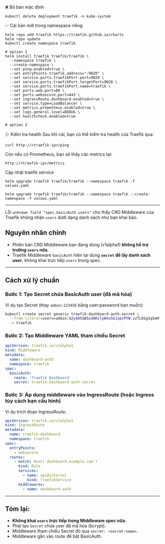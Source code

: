 ❌ Bỏ bản mặc định

```
kubectl delete deployment traefik -n kube-system
```

✅ Cài bản mới trong namespace riêng:

```
helm repo add traefik https://traefik.github.io/charts
helm repo update
kubectl create namespace traefik

# option 1
helm install traefik traefik/traefik \
  --namespace traefik \
  --create-namespace \
  --set ping.enabled=true \
  --set entryPoints.traefik.address=":9020" \
  --set service.ports.traefikPort.port=9020 \
  --set service.ports.traefikPort.targetPort=9020 \
  --set service.ports.traefikPort.name=traefik \
  --set ports.web.port=80 \
  --set ports.websecure.port=443 \
  --set ingressRoute.dashboard.enabled=true \
  --set service.type=LoadBalancer \
  --set metrics.prometheus.enabled=true \
  --set logs.general.level=DEBUG \
  --set healthcheck.enabled=true

# option 2
```

🩺 Kiểm tra health
Sau khi cài, bạn có thể kiểm tra health của Traefik qua:

```
curl http://<traefik-ip>/ping
```

Còn nếu có Prometheus, bạn sẽ thấy các metrics tại:

```
http://<traefik-ip>/metrics
```

Cập nhật traefik service

```
helm upgrade traefik traefik/traefik --namespace traefik -f values.yaml

helm upgrade traefik traefik/traefik --namespace traefik --create-namespace -f values.yaml

```

---

Lỗi `unknown field "spec.basicAuth.users"` cho thấy CRD Middleware của Traefik không nhận `users` dưới dạng danh sách như bạn khai báo.

## Nguyên nhân chính

- Phiên bản CRD Middleware bạn đang dùng (v1alpha1) **không hỗ trợ trường `users` nữa**.
- Traefik Middleware `basicAuth` hiện tại dùng **`secret` để lấy danh sách user**, không khai trực tiếp `users` trong spec.

---

## Cách xử lý chuẩn

### Bước 1: Tạo Secret chứa BasicAuth user (đã mã hóa)

Ví dụ tạo Secret (thay `admin:123456` bằng user\:password bạn muốn):

```bash
kubectl create secret generic traefik-dashboard-auth-secret \
  --from-literal=users=admin:$2y$05$B5zdmRzlyWno5GJzpcPYW.szTL01g1qSeHfIntrVn9ew.4qYuFcYG \
  -n traefik
```

### Bước 2: Tạo Middleware YAML tham chiếu Secret

```yaml
apiVersion: traefik.io/v1alpha1
kind: Middleware
metadata:
  name: dashboard-auth
  namespace: traefik
spec:
  basicAuth:
    realm: 'Traefik Dashboard'
    secret: traefik-dashboard-auth-secret
```

### Bước 3: Áp dụng middleware vào IngressRoute (hoặc Ingress tùy cách bạn cấu hình)

Ví dụ trích đoạn IngressRoute:

```yaml
apiVersion: traefik.io/v1alpha1
kind: IngressRoute
metadata:
  name: traefik-dashboard
  namespace: traefik
spec:
  entryPoints:
    - websecure
  routes:
    - match: Host(`dashboard.example.com`)
      kind: Rule
      services:
        - name: api@internal
          kind: TraefikService
      middlewares:
        - name: dashboard-auth
```

---

## Tóm lại:

- **Không khai `users` trực tiếp trong Middleware spec nữa.**
- Phải tạo `Secret` chứa user đã mã hóa (bcrypt).
- Middleware tham chiếu Secret đó qua `secret: <secret-name>`.
- Middleware gắn vào route để bật BasicAuth.

